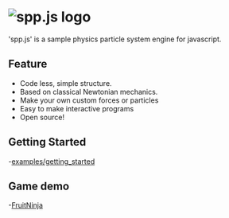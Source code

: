 ![spp.js logo](https://raw.github.com/flashhawk/spp.js/dev/logo.png)
======

'spp.js' is a sample physics particle system engine for javascript.

Feature
-------
* Code less, simple structure.
* Based on classical Newtonian mechanics.
* Make your own custom forces or particles
* Easy to make interactive programs
* Open source!

Getting Started
-------
-[examples/getting_started](<https://github.com/flashhawk/spp.js/tree/master/examples/getting_started>)

Game demo
-------
-[FruitNinja](<http://www.flashquake.cn/?p=1204>)
